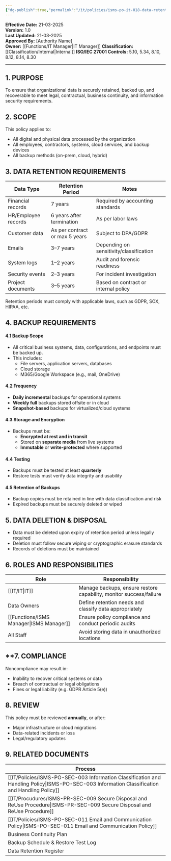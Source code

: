 ```yaml
---
{"dg-publish":true,"permalink":"/it/policies/isms-po-it-018-data-retention-and-backup-policy/","noteIcon":"default"}
---
```


 
**Effective Date:** 21-03-2025  
**Version:** 1.0  
**Last Updated:** 21-03-2025  
**Approved By:** [Authority Name]  
**Owner:** [[Functions/IT Manager\|IT Manager]]
**Classification:** [[Classification/Internal\|Internal]]
**ISO/IEC 27001 Controls:** 5.10, 5.34, 8.10, 8.12, 8.14, 8.30

---
## **1. PURPOSE**  
To ensure that organizational data is securely retained, backed up, and recoverable to meet legal, contractual, business continuity, and information security requirements.
## **2. SCOPE**
This policy applies to:
- All digital and physical data processed by the organization
- All employees, contractors, systems, cloud services, and backup devices
- All backup methods (on-prem, cloud, hybrid)
## **3. DATA RETENTION REQUIREMENTS** 

| Data Type           | Retention Period               | Notes                                   |
| ------------------- | ------------------------------ | --------------------------------------- |
| Financial records   | 7 years                        | Required by accounting standards        |
| HR/Employee records | 6 years after termination      | As per labor laws                       |
| Customer data       | As per contract or max 5 years | Subject to DPA/GDPR                     |
| Emails              | 3–7 years                      | Depending on sensitivity/classification |
| System logs         | 1–2 years                      | Audit and forensic readiness            |
| Security events     | 2–3 years                      | For incident investigation              |
| Project documents   | 3–5 years                      | Based on contract or internal policy    |
Retention periods must comply with applicable laws, such as GDPR, SOX, HIPAA, etc.
## **4. BACKUP REQUIREMENTS**
#### 4.1 Backup Scope
- All critical business systems, data, configurations, and endpoints must be backed up.
- This includes:
    - File servers, application servers, databases
    - Cloud storage
    - M365/Google Workspace (e.g., mail, OneDrive)
#### 4.2 Frequency
- **Daily incremental** backups for operational systems
- **Weekly full** backups stored offsite or in cloud
- **Snapshot-based** backups for virtualized/cloud systems

#### 4.3 Storage and Encryption
- Backups must be:
    - **Encrypted at rest and in transit**
    - Stored on **separate media** from live systems
    - **Immutable** or **write-protected** where supported
#### 4.4 Testing
- Backups must be tested at least **quarterly**
- Restore tests must verify data integrity and usability
#### 4.5 Retention of Backups
- Backup copies must be retained in line with data classification and risk
- Expired backups must be securely deleted or wiped

## 5. **DATA DELETION & DISPOSAL**
- Data must be deleted upon expiry of retention period unless legally required
- Deletion must follow secure wiping or cryptographic erasure standards
- Records of deletions must be maintained

## **6. ROLES AND RESPONSIBILITIES**  

| Role             | Responsibility                                                     |
| ---------------- | ------------------------------------------------------------------ |
| [[IT/IT\|IT]]           | Manage backups, ensure restore capability, monitor success/failure |
| Data Owners      | Define retention needs and classify data appropriately             |
| [[Functions/ISMS Manager\|ISMS Manager]] | Ensure policy compliance and conduct periodic audits               |
| All Staff        | Avoid storing data in unauthorized locations                       |
## **7. COMPLIANCE  
Noncompliance may result in:
- Inability to recover critical systems or data
- Breach of contractual or legal obligations
- Fines or legal liability (e.g. GDPR Article 5(e))
## **8. REVIEW**
This policy must be reviewed **annually**, or after:
- Major infrastructure or cloud migrations
- Data-related incidents or loss
- Legal/regulatory updates
## **9. RELATED DOCUMENTS**

| Process                                                            |
| ------------------------------------------------------------------ |
| [[IT/Policies/ISMS-PO-SEC-003 Information Classification and Handling Policy\|ISMS-PO-SEC-003 Information Classification and Handling Policy]] |
| [[IT/Procudures/ISMS-PR-SEC-009 Secure Disposal and ReUse Procedure\|ISMS-PR-SEC-009 Secure Disposal and ReUse Procedure]]            |
| [[IT/Policies/ISMS-PO-SEC-011 Email and Communication Policy\|ISMS-PO-SEC-011 Email and Communication Policy]]                 |
| Business Continuity Plan                                           |
| Backup Schedule & Restore Test Log                                 |
| Data Retention Register                                            |







